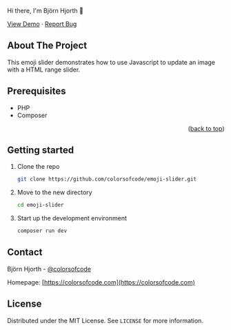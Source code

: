 Hi there, I'm Björn Hjorth 👋 


<a href="https://colorsofcode.com/demo/emoji-slider">View Demo</a>
·
<a href="https://github.com/colorsofcode/emoji-slider/issues">Report Bug</a>


<!-- ABOUT -->
## About The Project

This emoji slider demonstrates how to use Javascript to update an image with a HTML range slider.

<!-- PREREQUISITES -->
## Prerequisites

* PHP
* Composer

<p align="right">(<a href="#readme-top">back to top</a>)</p>

<!-- STARTING -->
## Getting started 

1. Clone the repo
   ```sh
   git clone https://github.com/colorsofcode/emoji-slider.git
   ```
2. Move to the new directory
    ```sh
    cd emoji-slider
    ```
1. Start up the development environment
   ```sh
   composer run dev
   ```


<!-- CONTACT -->
## Contact

Björn Hjorth - [@colorsofcode](https://twitter.com/colorsofcode)

Homepage: [https://colorsofcode.com](https://colorsofcode.com)

<!-- LICENSE -->
## License

Distributed under the MIT License. See `LICENSE` for more information.
